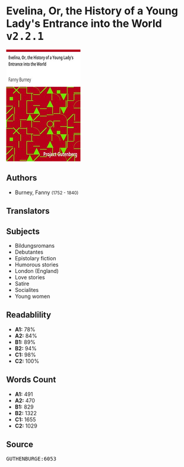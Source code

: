 # Evelina, Or, the History of a Young Lady's Entrance into the World <kbd>v2.2.1</kbd>

![](./cover.medium.jpg "")

## Authors


 - Burney, Fanny <small>(1752 - 1840)</small>

## Translators



## Subjects


 - Bildungsromans
 - Debutantes
 - Epistolary fiction
 - Humorous stories
 - London (England)
 - Love stories
 - Satire
 - Socialites
 - Young women

## Readablility


 - **A1:** 78%
 - **A2:** 84%
 - **B1:** 89%
 - **B2:** 94%
 - **C1:** 98%
 - **C2:** 100%

## Words Count


 - **A1:** 491
 - **A2:** 470
 - **B1:** 829
 - **B2:** 1322
 - **C1:** 1655
 - **C2:** 1029

## Source


<kbd>GUTHENBURGE:6053</kbd>
